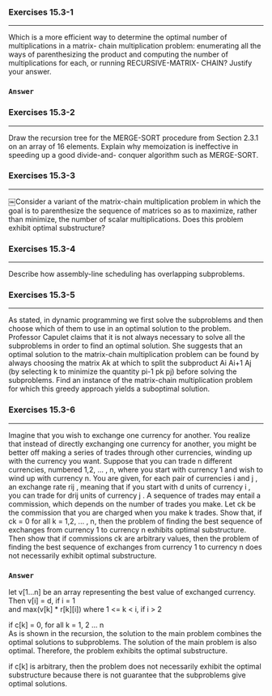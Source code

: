 ### Exercises 15.3-1
***
Which is a more efficient way to determine the optimal number of multiplications in a matrix- chain multiplication problem: enumerating all the ways of parenthesizing the product and computing the number of multiplications for each, or running RECURSIVE-MATRIX- CHAIN? Justify your answer.

### `Answer`


### Exercises 15.3-2
***
Draw the recursion tree for the MERGE-SORT procedure from Section 2.3.1 on an array of 16 elements. Explain why memoization is ineffective in speeding up a good divide-and- conquer algorithm such as MERGE-SORT.


### Exercises 15.3-3
***
￼Consider a variant of the matrix-chain multiplication problem in which the goal is to parenthesize the sequence of matrices so as to maximize, rather than minimize, the number of scalar multiplications. Does this problem exhibit optimal substructure?


### Exercises 15.3-4
***
Describe how assembly-line scheduling has overlapping subproblems.


			
### Exercises 15.3-5
***
As stated, in dynamic programming we first solve the subproblems and then choose which of them to use in an optimal solution to the problem. Professor Capulet claims that it is not always necessary to solve all the subproblems in order to find an optimal solution. She suggests that an optimal solution to the matrix-chain multiplication problem can be found by always choosing the matrix Ak at which to split the subproduct Ai Ai+1 Aj (by selecting k to minimize the quantity pi-1 pk pj) before solving the subproblems. Find an instance of the matrix-chain multiplication problem for which this greedy approach yields a suboptimal solution.


### Exercises 15.3-6
***
Imagine that you wish to exchange one currency for another. You realize that
instead of directly exchanging one currency for another, you might be better off
making a series of trades through other currencies, winding up with the currency
you want. Suppose that you can trade n different currencies, numbered 1,2, ... , n,
where you start with currency 1 and wish to wind up with currency n. You are
given, for each pair of currencies i and j , an exchange rate rij , meaning that if
you start with d units of currency i , you can trade for drij units of currency j .
A sequence of trades may entail a commission, which depends on the number of
trades you make. Let ck be the commission that you are charged when you make k
trades. Show that, if ck = 0 for all k = 1,2, ... , n, then the problem of finding the
best sequence of exchanges from currency 1 to currency n exhibits optimal substructure.
Then show that if commissions ck are arbitrary values, then the problem
of finding the best sequence of exchanges from currency 1 to currency n does not
necessarily exhibit optimal substructure.

### `Answer`
let v[1...n] be an array representing the best value of exchanged currency.<br>
Then v[i] = d, if i = 1<br>
and         max(v[k] * r[k][i]) where 1 <= k < i, if i > 2<br>

if c[k] = 0, for all k = 1, 2 ... n<br>
As is shown in the recursion, the solution to the main problem combines the optimal solutions to subproblems. The solution of the main problem is also optimal. Therefore, the problem exhibits the optimal substructure.<br>

if c[k] is arbitrary, then the problem does not necessarily exhibit the optimal substructure because there is not guarantee that the subproblems give optimal solutions.



